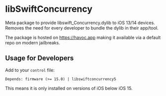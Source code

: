 # libSwiftConcurrency
Meta package to provide libswift_Concurrency.dylib to iOS 13/14 devices. 
Removes the need for every developer to bundle the dylib in their app/tool.

The package is hosted on https://havoc.app making it available via a default repo on modern jailbreaks.

## Usage for Developers
Add to your `control` file:
```
Depends: firmware (>= 15.0) | libswiftconcurrency5
```
This means it is only installed on versions of iOS below iOS 15.

